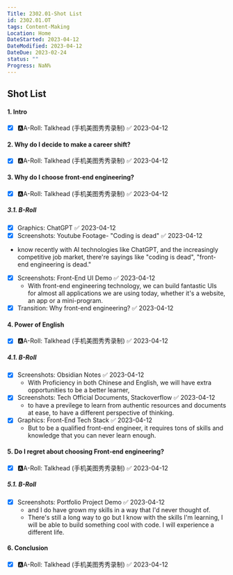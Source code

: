 ```yaml
---
Title: 2302.01-Shot List
id: 2302.01.OT
tags: Content-Making
Location: Home
DateStarted: 2023-04-12
DateModified: 2023-04-12
DateDue: 2023-02-24
status: ""
Progress: NaN%
---
```


## Shot List

#### 1. Intro

- [x] 🅰️A-Roll: Talkhead (手机美图秀秀录制) ✅ 2023-04-12

#### 2. Why do I decide to make a career shift?

- [x] 🅰️A-Roll: Talkhead (手机美图秀秀录制) ✅ 2023-04-12

#### 3. Why do I choose front-end engineering?

- [x] 🅰️A-Roll: Talkhead (手机美图秀秀录制) ✅ 2023-04-12

##### 3.1. B-Roll

- [x] Graphics: ChatGPT ✅ 2023-04-12
- [x] Screenshots: Youtube Footage- "Coding is dead" ✅ 2023-04-12
- know recently with AI technologies like ChatGPT, and the increasingly competitive job market, there're sayings like "coding is dead", "front-end engineering is dead."
- [x] Screenshots: Front-End UI Demo ✅ 2023-04-12
  - With front-end engineering technology, we can build fantastic UIs for almost all applications we are using today, whether it's a website, an app or a mini-program.
- [x] Transition: Why front-end engineering? ✅ 2023-04-12

#### 4. Power of English

- [x] 🅰️A-Roll: Talkhead (手机美图秀秀录制) ✅ 2023-04-12

##### 4.1. B-Roll

- [x] Screenshots: Obsidian Notes ✅ 2023-04-12
  - With Proficiency in both Chinese and English, we will have extra opportunities to be a better learner,
- [x] Screenshots: Tech Official Documents, Stackoverflow ✅ 2023-04-12
  - to have a previlege to learn from authentic resources and documents at ease, to have a different perspective of thinking.
- [x] Graphics: Front-End Tech Stack ✅ 2023-04-12
  - But to be a qualified front-end engineer, it requires tons of skills and knowledge that you can never learn enough.

#### 5. Do I regret about choosing Front-end engineering?

- [x] 🅰️A-Roll: Talkhead (手机美图秀秀录制) ✅ 2023-04-12

##### 5.1. B-Roll

- [x] Screenshots: Portfolio Project Demo ✅ 2023-04-12
  - and I do have grown my skills in a way that I'd never thought of.
  - There's still a long way to go but I know with the skills I'm learning, I will be able to build something cool with code. I will experience a different life.

#### 6. Conclusion

- [x] 🅰️A-Roll: Talkhead (手机美图秀秀录制) ✅ 2023-04-12
